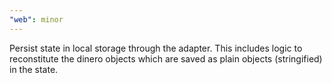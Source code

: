 ```yaml
---
"web": minor
---
```


Persist state in local storage through the adapter. This includes logic to reconstitute the dinero objects which are saved as plain objects (stringified) in the state.
